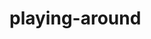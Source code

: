 # playing-around
<html>
<head>
  <meta charset="utf-8">
  <title ="Experiment">
</head>
<body>
<h1> Trying to see how this works. </h1>
<p> Hopefully this turns out well. If not, I can always click <a href="www.google.com" title="More Info"
</a> here.</p>
</body>
</html>
